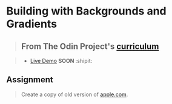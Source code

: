# Building with Backgrounds and Gradients

> ## From The Odin Project's [curriculum](https://www.theodinproject.com/courses/html5-and-css3/lessons/building-with-backgrounds-and-gradients)

> - [Live Demo]() **SOON** :shipit:

## Assignment

> Create a copy of old version of [apple.com](https://web.archive.org/web/20140301004610/http://www.apple.com/).
